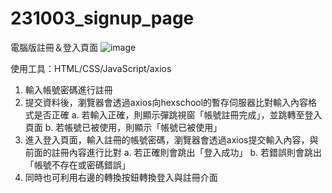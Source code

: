 # 231003_signup_page

電腦版註冊＆登入頁面
![image](https://github.com/melody0000tw/231003_signup_page/assets/141668860/fd18c722-18c4-414e-a1a0-416484b7fb1f)

使用工具：HTML/CSS/JavaScript/axios

1. 輸入帳號密碼進行註冊
2. 提交資料後，瀏覽器會透過axios向hexschool的暫存伺服器比對輸入內容格式是否正確
    a. 若輸入正確，則顯示彈跳視窗「帳號註冊完成」，並跳轉至登入頁面
    b. 若帳號已被使用，則顯示「帳號已被使用」
3. 進入登入頁面，輸入註冊的帳號密碼，瀏覽器會透過axios提交輸入內容，與前面的註冊內容進行比對
     a. 若正確則會跳出「登入成功」
     b. 若錯誤則會跳出「帳號不存在或密碼錯誤」
4. 同時也可利用右邊的轉換按鈕轉換登入與註冊介面

   
